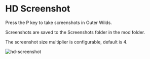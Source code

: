 # HD Screenshot

Press the P key to take screenshots in Outer Wilds.

Screenshots are saved to the Screenshots folder in the mod folder.

The screenshot size multiplier is configurable, default is 4.

![hd-screenshot](https://user-images.githubusercontent.com/3955124/143557110-ddfd3e59-f74e-40a1-b5ec-9635b211f7f1.jpg)
